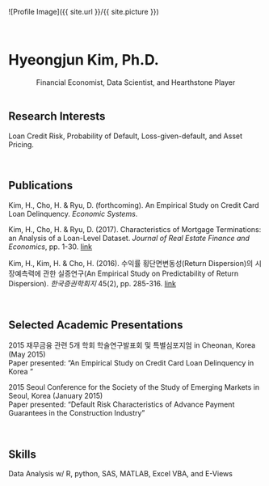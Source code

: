 ![Profile Image]({{ site.url }}/{{ site.picture }})

<br>

# Hyeongjun Kim, Ph.D.

<center>Financial Economist, Data Scientist, and Hearthstone Player</center>

<br>

## Research Interests

Loan Credit Risk, Probability of Default, Loss-given-default, and Asset Pricing.

<br>

## Publications

Kim, H., Cho, H. & Ryu, D. (forthcoming). An Empirical Study on Credit Card Loan Delinquency. *Economic Systems*.

Kim, H., Cho, H. & Ryu, D. (2017). Characteristics of Mortgage Terminations: an Analysis of a Loan-Level Dataset. *Journal of Real Estate Finance and Economics*, pp. 1-30. [link](https://link.springer.com/article/10.1007/s11146-017-9620-5)

Kim, H., Kim, H. & Cho, H. (2016). 수익률 횡단면변동성(Return Dispersion)의 시장예측력에 관한 실증연구(An Empirical Study on Predictability of Return Dispersion). *한국증권학회지* 45(2), pp. 285-316. [link](http://www.iksa.or.kr/search/search01_view.php?num=1065&search=list&code=1100006&searchSub=&searchCon=&searchName=&searchYear1=&searchYear2=&searchCount1=&searchCount2=&searchCount3=&searchCount4=&page=1&PHPSESSID=a355d2f344ba17b3564c380eb5519740)

<br>

## Selected Academic Presentations

2015 재무금융 관련 5개 학회 학술연구발표회 및 특별심포지엄 in Cheonan, Korea (May 2015)  
Paper presented: “An Empirical Study on Credit Card Loan Delinquency in Korea ”

2015 Seoul Conference for the Society of the Study of Emerging Markets in Seoul, Korea (January 2015)  
Paper presented: “Default Risk Characteristics of Advance Payment Guarantees in the Construction 	Industry”

<br>

## Skills

Data Analysis w/ R, python, SAS, MATLAB, Excel VBA, and E-Views

<br>
